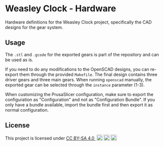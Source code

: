 # Weasley Clock - Hardware

Hardware definitions for the Weasley Clock project,
specifically the CAD designs for the gear system.

## Usage

The `.stl` and `.gcode` for the exported gears is part of the repository and can be used as is.

If you need to do any modifications to the OpenSCAD designs, you can re-export them through the provided `Makefile`.
The final design contains three driver gears and three main gears.
When running `openscad` manually, the exported gear can be selected through the `instance` parameter (1-3).

When customizing the PrusaSlicer configuration, make sure to export the configuration as "Configuration"
and not as "Configuration Bundle".
If you only have a bundle available, import the bundle first and then export it as normal configuration.

## License

<p>
    This project is licensed under
    <a href="https://creativecommons.org/licenses/by-sa/4.0/" target="_blank" rel="license noopener noreferrer" style="display:inline-block;">
        CC BY-SA 4.0
        <img alt="CC" height="20px" style="height:20px!important;margin-left:3px;vertical-align:text-bottom;" src="https://mirrors.creativecommons.org/presskit/icons/cc.svg"><img alt="BY" height="20px" style="height:20px!important;margin-left:3px;vertical-align:text-bottom;" src="https://mirrors.creativecommons.org/presskit/icons/by.svg"><img alt="SA" height="20px" style="height:20px!important;margin-left:3px;vertical-align:text-bottom;" src="https://mirrors.creativecommons.org/presskit/icons/sa.svg">
    </a>
</p>